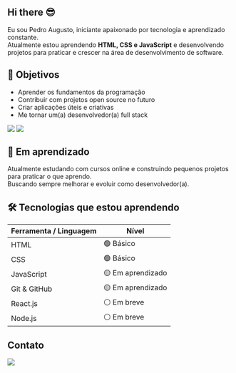 ## Hi there :sunglasses:

Eu sou Pedro Augusto, iniciante apaixonado por tecnologia e aprendizado constante.  
Atualmente estou aprendendo **HTML, CSS e JavaScript** e desenvolvendo projetos para praticar e crescer na área de desenvolvimento de software.

## 🚀 Objetivos

- Aprender os fundamentos da programação
- Contribuir com projetos open source no futuro
- Criar aplicações úteis e criativas
- Me tornar um(a) desenvolvedor(a) full stack

<img src="https://img.shields.io/badge/HTML5-E34F26?style=for-the-badge&logo=html5&logoColor=white">
<img src="https://img.shields.io/badge/CSS3-1572B6?style=for-the-badge&logo=css3&logoColor=white">


## 🌱 Em aprendizado

Atualmente estudando com cursos online e construindo pequenos projetos para praticar o que aprendo.  
Buscando sempre melhorar e evoluir como desenvolvedor(a).

## 🛠️ Tecnologias que estou aprendendo

| Ferramenta / Linguagem | Nível |
|------------------------|-------|
| HTML                  | 🟢 Básico  
| CSS                   | 🟢 Básico  
| JavaScript            | 🟡 Em aprendizado  
| Git & GitHub          | 🟡 Em aprendizado  
| React.js              | ⚪ Em breve  
| Node.js               | ⚪ Em breve  

## Contato

<img src="https://img.shields.io/badge/Instagram-E4405F?style=for-the-badge&logo=instagram&logoColor=white">
